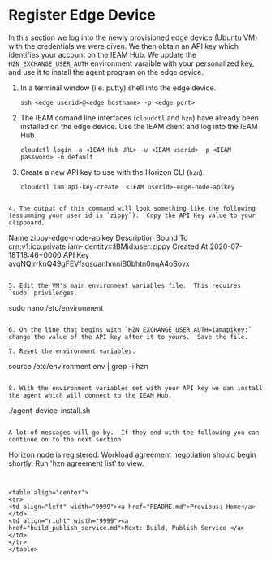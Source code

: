 # Register Edge Device

In this section we log into the newly provisioned edge device (Ubuntu VM) with the credentials 
we were given.  We then obtain an API key which identifies your account on the IEAM Hub. We 
update the `HZN_EXCHANGE_USER_AUTH` environment varaible with your personalized key, and use 
it to install the agent program on the edge device.

1. In a terminal window (i.e. putty) shell into the edge device.  
   ```
   ssh <edge userid>@<edge hostname> -p <edge port>

   ```

2. The IEAM comand line interfaces (`cloudctl` and `hzn`) have already been installed on the edge device.  Use the IEAM client and log into the IEAM Hub.   
   ```
   cloudctl login -a <IEAM Hub URL> -u <IEAM userid> -p <IEAM password> -n default

   ```

3. Create a new API key to use with the Horizon CLI (`hzn`).   
   ```
   cloudctl iam api-key-create  <IEAM userid>-edge-node-apikey 

  ```

4. The output of this command will look something like the following (assumming your user id is `zippy`).  Copy the API Key value to your clipboard.  
   ```
   Name          zippy-edge-node-apikey
   Description
   Bound To      crn:v1:icp:private:iam-identity:::IBMid:user:zippy
   Created At    2020-07-18T18:46+0000
   API Key       avqNQjrrknQ49gFEVfsqsqanhmniB0bhtn0nqA4oSovx
   ```

5. Edit the VM's main environment variables file.  This requires `sudo` priviledges.
   ```
   sudo nano /etc/environment

   ```

6. On the line that begins with `HZN_EXCHANGE_USER_AUTH=iamapikey:` change the value of the API key after it to yours.  Save the file.

7. Reset the environment variables.   
   ```
   source /etc/environment
   env | grep -i hzn

   ```

8. With the environment variables set with your API key we can install the agent which will connect to the IEAM Hub.  
   ```
   ./agent-device-install.sh 

   ```

A lot of messages will go by.  If they end with the following you can continue on to the next section.  
   ```
   Horizon node is registered. Workload agreement negotiation should begin shortly. Run 'hzn agreement list' to view.
   ```


<table align="center">
<tr>
  <td align="left" width="9999"><a href="README.md">Previous: Home</a> </td>
  <td align="right" width="9999"><a href="build_publish_service.md">Next: Build, Publish Service </a> </td>
</tr>
</table>

